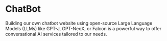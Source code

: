 # ChatBot
Building our own chatbot website using open-source Large Language Models (LLMs) like GPT-J, GPT-NeoX, or Falcon is a powerful way to offer conversational AI services tailored to our needs.
